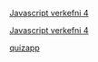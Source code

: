

[Javascript verkefni 4](https://arijons.github.io/js_verkefni4/myndir.html)

[Javascript verkefni 4](https://arijons.github.io/js_verkefni4/verkefni_4.html)


[quizapp](https://arijons.github.io/quiz_app/quiz_app.html)




